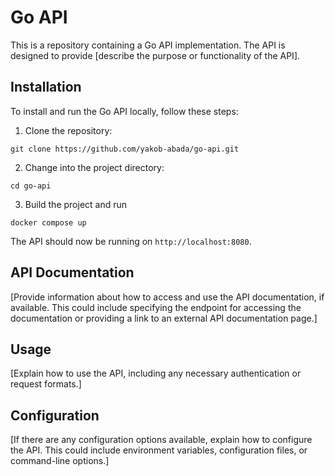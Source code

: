 # Go API

This is a repository containing a Go API implementation. The API is designed to provide [describe the purpose or functionality of the API].

## Installation

To install and run the Go API locally, follow these steps:

1. Clone the repository:

```shell
git clone https://github.com/yakob-abada/go-api.git
```

2. Change into the project directory:

```shell
cd go-api
```

3. Build the project and run

```shell
docker compose up
```


The API should now be running on `http://localhost:8080`.

## API Documentation

[Provide information about how to access and use the API documentation, if available. This could include specifying the endpoint for accessing the documentation or providing a link to an external API documentation page.]

## Usage

[Explain how to use the API, including any necessary authentication or request formats.]

## Configuration

[If there are any configuration options available, explain how to configure the API. This could include environment variables, configuration files, or command-line options.]